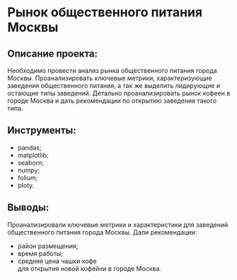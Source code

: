 # Рынок общественного питания Москвы 

## Описание проекта:  
Необходимо провести анализ рынка общественного питания города Москвы. Проанализировать ключевые метрики, характеризующие заведения общественного питания, а так же выделить лидирующие и остающие типы заведений. Детально проанализировать рынок кофеен в городе Москва и дать рекомендации по открытию заведения такого типа.

## Инструменты:
- pandas;
- matplotlib;
- seaborn;
- numpy;
- folium;
- ploty.
## Выводы:
Проанализировали ключевые метрики и характеристики для заведений общественного питания города Москвы. Дали рекомендации: 
- район размещения;
- время работы; 
- средняя цена чашки кофе        
для открытия новой кофейни в городе Москва. 

